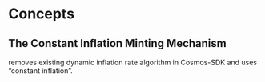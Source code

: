 <!--
order: 0
-->

# Concepts

## The Constant Inflation Minting Mechanism

removes existing dynamic inflation rate algorithm in Cosmos-SDK and uses “constant inflation”.

